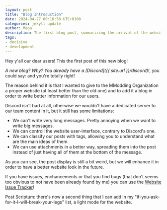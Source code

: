 ```yaml
---
layout: post
title: "Blog Introduction"
date: 2024-04-27 00:16:58 UTC+0100
categories: jekyll update
author: Mega
description: The first blog post, summarizing the arrival of the website rework and the new blog.
tags:
- decisive
- development
---
```


Hey y'all our dear users! This the first post of this new blog!

*A new blog? Why? You already have a [Discord]({{ site.url }}/discord)!*, you could say: and you're totally right!

The reason behind it is that I wanted to give to the MModding Organization a proper website (at least better than the old one) and to add it a blog in order to write better information for our users.

Discord isn't bad at all, otherwise we wouldn't have a dedicated server to our team content in it, but it still has some limitations:
- We can't write very long messages. Pretty annoying when we want to write big messages.
- We can controll the website user-interface, contrary to Discord's one.
- We can classify our posts with tags, allowing you to understand what are the main ideas of them.
- We can use attachments in a better way, spreading them into the post instead of just having all of them at the bottom of the message.

As you can see, the post display is still a bit weird, but we will enhance it in order to have a better website look in the future.

If you have issues, enchancements or that you find bugs (that don't seems too obvious to not have been already found by me) you can use the [Website Issue Tracker](https://github.com/MModding/mmodding.github.io/issues)!

Post Scriptum: there's now a second thing that I can add in my "if-you-ask-for-it-I-will-break-your-legs" list, a light mode for the website.
